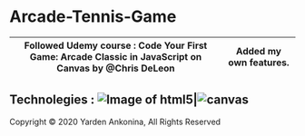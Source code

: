 # Arcade-Tennis-Game
Followed Udemy course : Code Your First Game: Arcade Classic in JavaScript on Canvas by @Chris DeLeon|Added my own features.
-----------------------------------------------------------------------------------------------------|----------------------
Technolegies : 
![Image of html5](https://i.udemycdn.com/course/750x422/1344866_5c41.jpg)|![canvas](https://i0.wp.com/storage.googleapis.com/blog-images-backup/1*sQuSbqYHW-38cJXo3RsvWA.png?ssl=1)
-----------------------------------------------------------------------------------------------------------------------
Copyright © 2020 Yarden Ankonina, All Rights Reserved
